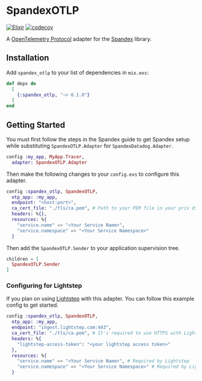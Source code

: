# SpandexOTLP

[![Elixir](https://github.com/JohnDoneth/spandex_otlp/actions/workflows/elixir.yaml/badge.svg)](https://github.com/JohnDoneth/spandex_otlp/actions/workflows/elixir.yaml)
[![codecov](https://codecov.io/gh/JohnDoneth/spandex_otlp/branch/main/graph/badge.svg?token=7Q67PHA3MW)](https://codecov.io/gh/JohnDoneth/spandex_otlp)

A [OpenTelemetry Protocol](https://github.com/open-telemetry/opentelemetry-specification/blob/main/specification/protocol/README.md) adapter for the [Spandex](https://github.com/spandex-project/spandex) library.

## Installation

Add `spandex_otlp` to your list of dependencies in `mix.exs`:

```elixir
def deps do
  [
    {:spandex_otlp, "~> 0.1.0"}
  ]
end
```

## Getting Started

You must first follow the steps in the Spandex guide to get Spandex setup while substituting `SpandexOTLP.Adapter` for `SpandexDatadog.Adapter`.

```elixir
config :my_app, MyApp.Tracer,
  adapter: SpandexOTLP.Adapter
```

Then make the following changes to your `config.exs` to configure this adapter.

```elixir
config :spandex_otlp, SpandexOTLP,
  otp_app: :my_app,
  endpoint: "<host:port>",
  ca_cert_file: "./tls/ca.pem", # Path to your PEM file in your priv directory. Only if you plan on using HTTPS.
  headers: %{},
  resources: %{
    "service.name" => "<Your Service Name>",
    "service.namespace" => "<Your Service Namespace>"
  }
```

Then add the `SpandexOTLP.Sender` to your application supervision tree.

```elixir
children = [
  SpandexOTLP.Sender
]
```

### Configuring for Lightstep

If you plan on using [Lightstep](https://lightstep.com/) with this adapter. You can follow this example config to get started.

```elixir
config :spandex_otlp, SpandexOTLP,
  otp_app: :my_app,
  endpoint: "ingest.lightstep.com:443",
  ca_cert_file: "./tls/ca.pem", # It's required to use HTTPS with Lightstep
  headers: %{
    "lightstep-access-token": "<your lightstep access token>"
  },
  resources: %{
    "service.name" => "<Your Service Name>", # Required by Lightstep
    "service.namespace" => "<Your Service Namespace>" # Required by Lightstep
  }
```
